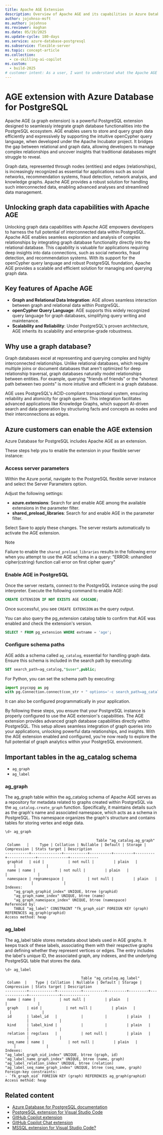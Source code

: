 ```yaml
---
title: Apache AGE Extension
description: Overview of Apache AGE and its capabilities in Azure Database for PostgreSQL.
author: jojohnso-msft
ms.author: jojohnso
ms.reviewer: maghan
ms.date: 05/19/2025
ms.update-cycle: 180-days
ms.service: azure-database-postgresql
ms.subservice: flexible-server
ms.topic: concept-article
ms.collection:
  - ce-skilling-ai-copilot
ms.custom:
  - build-2025
# customer intent: As a user, I want to understand what the Apache AGE extension is and how to enable it in Azure Database for PostgreSQL flexible server.
---
```


# AGE extension with Azure Database for PostgreSQL

Apache AGE (a graph extension) is a powerful PostgreSQL extension designed to seamlessly integrate graph database functionalities into the PostgreSQL ecosystem. AGE enables users to store and query graph data efficiently and expressively by supporting the intuitive openCypher query language, when developed under the Apache Incubator project. It bridges the gap between relational and graph data, allowing developers to manage complex relationships and uncover insights that traditional databases might struggle to reveal.

Graph data, represented through nodes (entities) and edges (relationships), is increasingly recognized as essential for applications such as social networks, recommendation systems, fraud detection, network analysis, and knowledge graphs. Apache AGE provides a robust solution for handling such interconnected data, enabling advanced analyses and streamlined data management.

## Unlocking graph data capabilities with Apache AGE

Unlocking graph data capabilities with Apache AGE empowers developers to harness the full potential of interconnected data within PostgreSQL. Apache AGE enables seamless exploration and analysis of complex relationships by integrating graph database functionality directly into the relational database. This capability is valuable for applications requiring deep insights into data connections, such as social networks, fraud detection, and recommendation systems. With its support for the openCypher query language and robust PostgreSQL foundation, Apache AGE provides a scalable and efficient solution for managing and querying graph data.

## Key features of Apache AGE

- **Graph and Relational Data Integration**: AGE allows seamless interaction between graph and relational data within PostgreSQL.
- **openCypher Query Language**: AGE supports this widely recognized query language for graph databases, simplifying query writing and maintenance.
- **Scalability and Reliability**: Under PostgreSQL's proven architecture, AGE inherits its scalability and enterprise-grade robustness.

## Why use a graph database?

Graph databases excel at representing and querying complex and highly interconnected relationships. Unlike relational databases, which require multiple joins or document databases that aren't optimized for deep relationship traversal, graph databases naturally model relationships between entities. For example, querying "friends of friends" or the "shortest path between two points" is more intuitive and efficient in a graph database.

AGE uses PostgreSQL's ACID-compliant transactional system, ensuring reliability and atomicity for graph queries. This integration facilitates advanced applications like Knowledge Graphs, which support AI-driven search and data generation by structuring facts and concepts as nodes and their interconnections as edges.

## Azure customers can enable the AGE extension

Azure Database for PostgreSQL includes Apache AGE as an extension.

These steps help you to enable the extension in your flexible server instance:

### Access server parameters

Within the Azure portal, navigate to the PostgreSQL flexible server instance and select the Server Parameters option.

Adjust the following settings:

- **azure.extensions**: Search for and enable AGE among the available extensions in the parameter filter.
- **shared_preload_libraries**: Search for and enable AGE in the parameter filter.

Select Save to apply these changes. The server restarts automatically to activate the AGE extension.

> [!NOTE]
> Failure to enable the `shared_preload_libraries` results in the following error when you attempt to use the AGE schema in a query: "ERROR: unhandled cipher(cstring) function call error on first cipher query"

### Enable AGE in PostgreSQL

Once the server restarts, connect to the PostgreSQL instance using the psql interpreter. Execute the following command to enable AGE:

```sql
CREATE EXTENSION IF NOT EXISTS AGE CASCADE;
```

Once successful, you see `CREATE EXTENSION` as the query output.

You can also query the pg_extension catalog table to confirm that AGE was enabled and check the extension's version.

```sql
SELECT * FROM pg_extension WHERE extname = 'age';
```

### Configure schema paths

AGE adds a schema called `ag_catalog`, essential for handling graph data. Ensure this schema is included in the search path by executing:

```sql
SET search_path=ag_catalog,"$user",public;
```

For Python, you can set the schema path by executing:

```python
import psycopg as pg
with pg.Connection.connect(con_str + " options='-c search_path=ag_catalog,\"$user\",public'") as con:
```

It can also be configured programmatically in your application.

By following these steps, you ensure that your PostgreSQL instance is properly configured to use the AGE extension's capabilities. The AGE extension provides advanced graph database capabilities directly within PostgreSQL. This setup allows seamless integration of graph queries into your applications, unlocking powerful data relationships, and insights. With the AGE extension enabled and configured, you're now ready to explore the full potential of graph analytics within your PostgreSQL environment.

## Important tables in the ag_catalog schema

- `ag_graph`
- `ag_label`

### ag_graph

The ag_graph table within the ag_catalog schema of Apache AGE serves as a repository for metadata related to graphs created within PostgreSQL via the `ag_catalog.create_graph` function. Specifically, it maintains details such as the graph's name and associated namespace, which acts as a schema in PostgreSQL. This namespace organizes the graph's structure and contains tables for storing vertex and edge data.

```sql
\d+ ag_graph
```

```output
                                          Table "ag_catalog.ag_graph"
 Column   |     Type | Collation | Nullable | Default | Storage | Compression | Stats target | Description
-----------+--------------+-----------+----------+---------+---------+-------------+--------------+-------------
 graphid   | oid |           | not null |         | plain   |             |              |
 name | name |           | not null |         | plain   |             |              |
 namespace | regnamespace |           | not null |         | plain   |             |              |
Indexes:
    "ag_graph_graphid_index" UNIQUE, btree (graphid)
    "ag_graph_name_index" UNIQUE, btree (name)
    "ag_graph_namespace_index" UNIQUE, btree (namespace)
Referenced by:
    TABLE "ag_label" CONSTRAINT "fk_graph_oid" FOREIGN KEY (graph) REFERENCES ag_graph(graphid)
Access method: heap
```

### ag_label

The ag_label table stores metadata about labels used in AGE graphs. It keeps track of these labels, associating them with their respective graphs and defining whether they represent vertices or edges. The entry includes the label's unique ID, the associated graph, any indexes, and the underlying PostgreSQL table that stores the data.

```sql
\d+ ag_label
```

```output
                                   Table "ag_catalog.ag_label"
 Column  |    Type | Collation | Nullable | Default | Storage | Compression | Stats target | Description
----------+------------+-----------+----------+---------+---------+-------------+--------------+-------------
 name | name |           | not null |         | plain   |             |              |
 graph    | oid |           | not null |         | plain   |             |              |
 id       | label_id   |           |          |         | plain   |             |              |
 kind     | label_kind |           |          |         | plain   |             |              |
 relation | regclass   |           | not null |         | plain   |             |              |
 seq_name | name |           | not null |         | plain   |             |              |
Indexes:
"ag_label_graph_oid_index" UNIQUE, btree (graph, id)
"ag_label_name_graph_index" UNIQUE, btree (name, graph)
"ag_label_relation_index" UNIQUE, btree (relation)
"ag_label_seq_name_graph_index" UNIQUE, btree (seq_name, graph)
Foreign-key constraints:
- `fk_graph_oid` FOREIGN KEY (graph) REFERENCES ag_graph(graphid)
Access method: heap
```

## Related content

- [Azure Database for PostgreSQL documentation](overview.md)
- [PostgreSQL extension for Visual Studio Code](https://marketplace.visualstudio.com/items?itemName=ms-ossdata.vscode-postgresql)
- [GitHub Copilot extension](https://marketplace.visualstudio.com/items?itemName=GitHub.copilot)
- [GitHub Copilot Chat extension](https://marketplace.visualstudio.com/items?itemName=GitHub.copilot-chat)
- [MSSQL extension for Visual Studio Code?](/sql/tools/visual-studio-code-extensions/mssql/mssql-extension-visual-studio-code)
